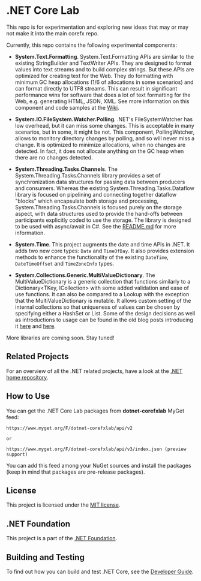 # .NET Core Lab

This repo is for experimentation and exploring new ideas that may or may not make it into the main corefx repo.

Currently, this repo contains the following experimental components:

* **System.Text.Formatting**. 
System.Text.Formatting APIs are similar to the existing StringBuilder and TextWriter APIs. 
They are designed to format values into text streams and to build complex strings. 
But these APIs are optimized for creating text for the Web. 
They do formatting with minimum GC heap allocations (1/6 of allocations in some scenarios) and can format directly to UTF8 streams. 
This can result in significant performance wins for software that does a lot of text formatting for the Web, e.g. generating HTML, JSON, XML. 
See more information on this component and code samples at the [Wiki]( https://github.com/dotnet/corefxlab/wiki). 

* **System.IO.FileSystem.Watcher.Polling**. 
.NET's FileSystemWatcher has low overhead, but it can miss some changes. This is acceptable in many scenarios, but in some, it might be not. 
This component, PollingWatcher, allows to monitory directory changes by polling, and so will never miss a change. It is optimized to minimize 
allocations, when no changes are detected. In fact, it does not allocate anything on the GC heap when there are no changes detected. 

* **System.Threading.Tasks.Channels**.
The System.Threading.Tasks.Channels library provides a set of synchronization data structures for passing data between producers and consumers. 
Whereas the existing System.Threading.Tasks.Dataflow library is focused on pipelining and connecting together dataflow "blocks" which encapsulate 
both storage and processing, System.Threading.Tasks.Channels is focused purely on the storage aspect, with data structures used to provide the 
hand-offs between participants explicitly coded to use the storage. The library is designed to be used with async/await in C#.  See the
[README.md](https://github.com/dotnet/corefxlab/blob/master/src/System.Threading.Tasks.Channels/README.md) for more information.

* **System.Time**.
This project augments the date and time APIs in .NET.  It adds two new core types: `Date` and `TimeOfDay`.
It also provides extension methods to enhance the functionality of the existing `DateTime`, `DateTimeOffset` and `TimeZoneInfo` types.

* **System.Collections.Generic.MultiValueDictionary**.
The MultiValueDictionary is a generic collection that functions similarly to a Dictionary<TKey, ICollection<TValue>> with some added validation
and ease of use functions. It can also be compared to a Lookup with the exception that the MultiValueDictionary is mutable. It allows custom 
setting of the internal collections so that uniqueness of values can be chosen by specifying either a HashSet<TValue> or List<TValue>. Some of the
design decisions as well as introductions to usage can be found in the old blog posts introducing it [here](http://blogs.msdn.com/b/dotnet/archive/2014/06/20/would-you-like-a-multidictionary.aspx) and [here](http://blogs.msdn.com/b/dotnet/archive/2014/08/05/multidictionary-becomes-multivaluedictionary.aspx).

More libraries are coming soon. Stay tuned!

[blog post]: http://blogs.msdn.com/b/dotnet/archive/2014/11/12/net-core-is-open-source.aspx

## Related Projects

For an overview of all the .NET related projects, have a look at the
[.NET home repository](https://github.com/Microsoft/dotnet).

## How to Use
You can get the .NET Core Lab packages from **dotnet-corefxlab** MyGet feed: 

```
https://www.myget.org/F/dotnet-corefxlab/api/v2

or

https://www.myget.org/F/dotnet-corefxlab/api/v3/index.json (preview support)
```

You can add this feed among your NuGet sources and install the packages (keep in mind that packages are pre-release packages).

## License

This project is licensed under the [MIT license](LICENSE).

## .NET Foundation

This project is a part of the [.NET Foundation].

[.NET Foundation]: http://www.dotnetfoundation.org/projects
[.NET Foundation forums]: http://forums.dotnetfoundation.org/

## Building and Testing

To find out how you can build and test .NET Core, see the [Developer Guide].

[Developer Guide]: https://github.com/dotnet/corefx/blob/master/Documentation/project-docs/developer-guide.md
